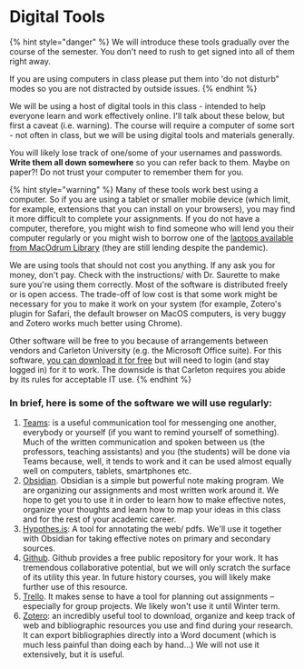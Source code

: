 # Digital Tools

{% hint style="danger" %}
We will introduce these tools gradually over the course of the semester. You don't need to rush to get signed into all of them right away.&#x20;

&#x20;If you are using computers in class please put them into 'do not disturb" modes so you are not distracted by outside issues.&#x20;
{% endhint %}

We will be using a host of digital tools in this class -  intended to help everyone learn and work effectively online. I'll talk about these below, but first a caveat (i.e. warning). The course will require a computer of some sort - not often in class, but we will be using digital tools and materials generally.

You will likely lose track of one/some of your usernames and passwords. **Write them all down somewhere** so you can refer back to them. Maybe on paper?! Do not trust your computer to remember them for you.

{% hint style="warning" %}
Many of these tools work best using a computer. So if you are using a tablet or smaller mobile device (which limit, for example, extensions that you can install on your browsers), you may find it more difficult to complete your assignments. If you do not have a computer, therefore, you might wish to find someone who will lend you their computer regularly or you might wish to borrow one of the [laptops available from MacOdrum Library](https://library.carleton.ca/services/laptops) (they are still lending despite the pandemic).&#x20;

We are using tools that should not cost you anything. If any ask you for money, don't pay. Check with the instructions/ with Dr. Saurette to make sure you're using them correctly. Most of the software is distributed freely or is open access. The trade-off of low cost is that some work might be necessary for you to make it work on your system (for example, Zotero's plugin for Safari, the default browser on MacOS computers, is very buggy and Zotero works much better using Chrome).&#x20;

Other software will be free to you because of arrangements between vendors and Carleton University (e.g. the Microsoft Office suite). For this software, [you can download it for free](https://carleton.ca/its/ms-offer-students/) but will need to login (and stay logged in) for it to work. The downside is that Carleton requires you abide by its rules for acceptable IT use.&#x20;
{% endhint %}

### In brief, here is some of the software we will use regularly:

1. [Teams](teams.md): is a useful communication tool for messenging one another, everybody or yourself (if you want to remind yourself of something). Much of the written communication and spoken between us (the professors, teaching assistants) and you (the students) will be done via Teams because, well, it tends to work and it can be used almost equally well on computers, tablets, smartphones etc.&#x20;
2. [Obsidian](obsidian/). Obsidian is a simple but powerful note making program. We are organizing our assignments and most written work around it. We hope to get you to use it in order to learn how to make effective notes, organize your thoughts and learn how to map your ideas in this class and for the rest of your academic career.
3. [Hypothes.is](hypothes.is/): A tool for annotating the web/ pdfs. We'll use it together with Obsidian for taking effective notes on primary and secondary sources.&#x20;
4. [Github](github.md). Github provides a free public repository for your work. It has tremendous collaborative potential, but we will only scratch the surface of its utility this year. In future history courses, you will likely make further use of this resource.&#x20;
5. [Trello](trello.md). It makes sense to have a tool for planning out assignments – especially for group projects. We likely won't use it until Winter term.&#x20;
6. [Zotero](zotero.md): an incredibly useful tool to download, organize and keep track of web and bibliographic resources you use and find during your research. It can export bibliographies directly into a Word document (which is much less painful than doing each by hand...)  We will not use it extensively, but it is useful.

